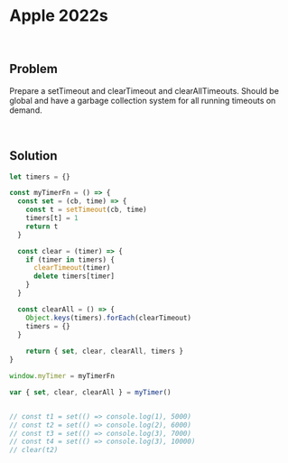 # Apple 2022s

&nbsp;

## Problem

Prepare a setTimeout and clearTimeout and clearAllTimeouts. Should be global and have a garbage collection system for all running timeouts on demand.

&nbsp;

## Solution

```js
let timers = {}

const myTimerFn = () => {
  const set = (cb, time) => {
    const t = setTimeout(cb, time)
    timers[t] = 1
    return t
  }

  const clear = (timer) => {
    if (timer in timers) {
      clearTimeout(timer)
      delete timers[timer]
    }
  }

  const clearAll = () => {
    Object.keys(timers).forEach(clearTimeout)
    timers = {}
  }
	
	return { set, clear, clearAll, timers }
}

window.myTimer = myTimerFn

var { set, clear, clearAll } = myTimer()


// const t1 = set(() => console.log(1), 5000)
// const t2 = set(() => console.log(2), 6000)
// const t3 = set(() => console.log(3), 7000)
// const t4 = set(() => console.log(3), 10000)
// clear(t2)

```
